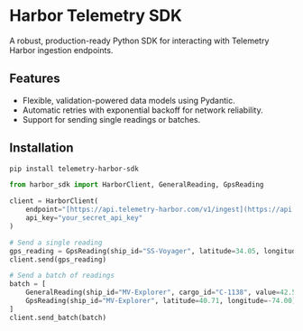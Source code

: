 # Harbor Telemetry SDK

A robust, production-ready Python SDK for interacting with Telemetry Harbor ingestion endpoints.

## Features

-   Flexible, validation-powered data models using Pydantic.
-   Automatic retries with exponential backoff for network reliability.
-   Support for sending single readings or batches.

## Installation

```bash
pip install telemetry-harbor-sdk
```

```python
from harbor_sdk import HarborClient, GeneralReading, GpsReading

client = HarborClient(
    endpoint="[https://api.telemetry-harbor.com/v1/ingest](https://api.telemetry-harbor.com/v1/ingest)",
    api_key="your_secret_api_key"
)

# Send a single reading
gps_reading = GpsReading(ship_id="SS-Voyager", latitude=34.05, longitude=-118.24)
client.send(gps_reading)

# Send a batch of readings
batch = [
    GeneralReading(ship_id="MV-Explorer", cargo_id="C-1138", value=42.5),
    GpsReading(ship_id="MV-Explorer", latitude=40.71, longitude=-74.00)
]
client.send_batch(batch)
```
